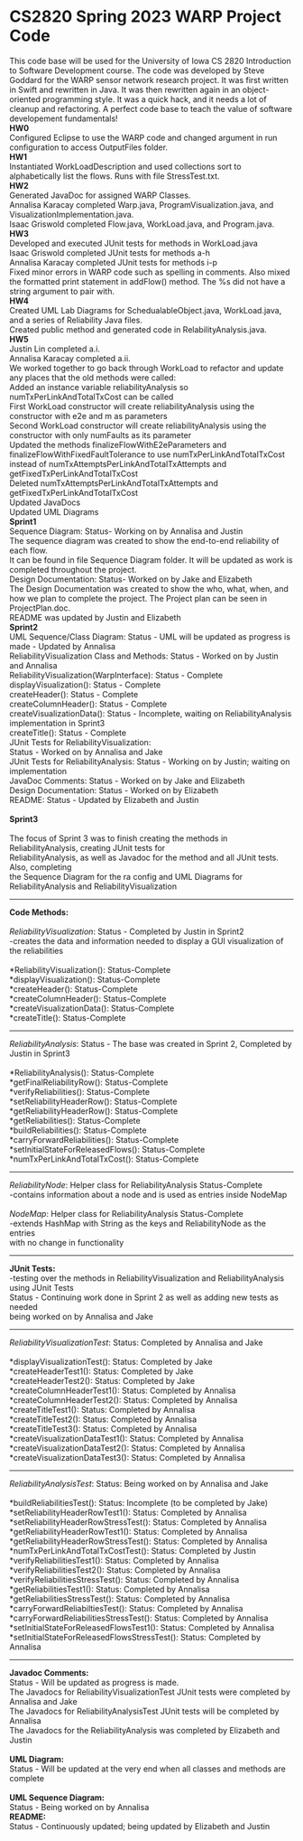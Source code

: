 # CS2820 Spring 2023 WARP Project Code
This code base will be used for the University of Iowa CS 2820 Introduction to Software
Development course. The code was developed by Steve Goddard for the WARP sensor network 
research project. It was first written in Swift and rewritten in Java. It was then 
rewritten again in an object-oriented programming style. It was a quick
hack, and it needs a lot of cleanup and refactoring. A perfect code base to teach
the value of software developement fundamentals!
<br>
**HW0**
<br>
Configured Eclipse to use the WARP code and changed argument in run configuration to access
 OutputFiles folder.
<br>
**HW1**
<br>
Instantiated WorkLoadDescription and used collections sort to alphabetically list the flows.
 Runs with file StressTest.txt. 
<br>
**HW2**
<br>
Generated JavaDoc for assigned WARP Classes. 
<br>
Annalisa Karacay completed Warp.java, ProgramVisualization.java, and VisualizationImplementation.java.
<br>
Isaac Griswold completed Flow.java, WorkLoad.java, and Program.java.
<br>
**HW3**
<br>
Developed and executed JUnit tests for methods in WorkLoad.java
<br>
Isaac Griswold completed JUnit tests for methods a-h
<br>
Annalisa Karacay completed JUnit tests for methods i-p
<br>
Fixed minor errors in WARP code such as spelling in comments. Also mixed the formatted print 
statement in addFlow() method. The %s did not have a string argument to pair with.
<br>
**HW4**
<br>
Created UML Lab Diagrams for SchedualableObject.java, WorkLoad.java, and a series of Reliability Java files. 
<br>
Created public method and generated code in RelabilityAnalysis.java.
<br>
**HW5**
<br>
Justin Lin completed a.i.
<br>
Annalisa Karacay completed a.ii.
<br>
We worked together to go back through WorkLoad to refactor and update any places that the old methods were called:
<br>
Added an instance variable reliabilityAnalysis so numTxPerLinkAndTotalTxCost can be called
<br>
First WorkLoad constructor will create reliabilityAnalysis using the constructor with e2e and m as parameters
<br>
Second WorkLoad constructor will create reliabilityAnalysis using the constructor with only numFaults as its parameter
<br>
Updated the methods finalizeFlowWithE2eParameters and finalizeFlowWithFixedFaultTolerance to use numTxPerLinkAndTotalTxCost
<br>
instead of numTxAttemptsPerLinkAndTotalTxAttempts and getFixedTxPerLinkAndTotalTxCost
<br>
Deleted numTxAttemptsPerLinkAndTotalTxAttempts and getFixedTxPerLinkAndTotalTxCost
<br>
Updated JavaDocs
<br>
Updated UML Diagrams
<br>
**Sprint1**
<br>
Sequence Diagram: Status- Working on by Annalisa and Justin
<br>
The sequence diagram was created to show the end-to-end reliability of each flow.
<br>
It can be found in file Sequence Diagram folder. It will be updated as work is completed throughout the project.
<br>
Design Documentation: Status- Worked on by Jake and Elizabeth
<br>
The Design Documentation was created to show the who, what, when, and how we plan to complete the project.
The Project plan can be seen in ProjectPlan.doc.
<br>
README was updated by Justin and Elizabeth 
<br>
**Sprint2**
<br>
UML Sequence/Class Diagram: Status - UML will be updated as progress is made - Updated by Annalisa
<br>
ReliabilityVisualization Class and Methods: Status - Worked on by Justin and Annalisa
<br>
ReliabilityVisualization(WarpInterface): Status - Complete
<br>
displayVisualization(): Status - Complete
<br>
createHeader(): Status - Complete
<br>
createColumnHeader(): Status - Complete
<br>
createVisualizationData(): Status - Incomplete, waiting on ReliabilityAnalysis implementation in Sprint3
<br>
createTitle(): Status - Complete
<br>
JUnit Tests for ReliabilityVisualization:
<br>
Status - Worked on by Annalisa and Jake
<br>
JUnit Tests for ReliabilityAnalysis: Status - Working on by Justin; waiting on implementation
<br>
JavaDoc Comments: Status - Worked on by Jake and Elizabeth
<br>
Design Documentation: Status - Worked on by Elizabeth
<br>
README: Status - Updated by Elizabeth and Justin
<br>
<br>
**Sprint3**
<br>
<br>
The focus of Sprint 3 was to finish creating the methods in ReliabilityAnalysis, creating JUnit tests for
<br>
ReliabilityAnalysis, as well as Javadoc for the method and all JUnit tests. Also, completing
<br>
the Sequence Diagram for the ra config and UML Diagrams for ReliabilityAnalysis and ReliabilityVisualization
<br>

___
__Code Methods:__
<br>
<br>
*ReliabilityVisualization*: Status - Completed by Justin in Sprint2
<br>
-creates the data and information needed to display a GUI visualization of the reliabilities
<br>
<br>
*ReliabilityVisualization(): Status-Complete
<br>
*displayVisualization(): Status-Complete
<br>
*createHeader(): Status-Complete
<br>
*createColumnHeader(): Status-Complete
<br>
*createVisualizationData(): Status-Complete
<br>
*createTitle(): Status-Complete
<br>
___
*ReliabilityAnalysis*: Status - The base was created in Sprint 2, Completed by Justin in Sprint3
<br>
<br>
*ReliabilityAnalysis(): Status-Complete
<br>
*getFinalReliabilityRow(): Status-Complete
<br>
*verifyReliabilities(): Status-Complete
<br>
*setReliabilityHeaderRow(): Status-Complete
<br>
*getReliabilityHeaderRow(): Status-Complete
<br>
*getReliabilities(): Status-Complete
<br>
*buildReliabilities(): Status-Complete
<br>
*carryForwardReliabilities(): Status-Complete
<br>
*setInitialStateForReleasedFlows(): Status-Complete
<br>
*numTxPerLinkAndTotalTxCost(): Status-Complete
<br>
___
*ReliabilityNode*: Helper class for ReliabilityAnalysis Status-Complete
<br>
-contains information about a node and is used as entries inside NodeMap
<br>
<br>
*NodeMap*: Helper class for ReliabilityAnalysis Status-Complete
<br>
-extends HashMap with String as the keys and ReliabilityNode as the entries
<br>
with no change in functionality
<br>
___
__JUnit Tests:__
<br>
-testing over the methods in ReliabilityVisualization and ReliabilityAnalysis using JUnit Tests
<br>
Status - Continuing work done in Sprint 2 as well as adding new tests as needed
<br> 
being worked on by Annalisa and Jake
<br>
___
*ReliabilityVisualizationTest*: Status: Completed by Annalisa and Jake
<br>
<br>
*displayVisualizationTest(): Status: Completed by Jake
<br>
*createHeaderTest1(): Status: Completed by Jake
<br>
*createHeaderTest2(): Status: Completed by Jake
<br>
*createColumnHeaderTest1(): Status: Completed by Annalisa
<br>
*createColumnHeaderTest2(): Status: Completed by Annalisa
<br>
*createTitleTest1(): Status: Completed by Annalisa
<br>
*createTitleTest2(): Status: Completed by Annalisa
<br>
*createTitleTest3(): Status: Completed by Annalisa
<br>
*createVisualizationDataTest1(): Status: Completed by Annalisa
<br>
*createVisualizationDataTest2(): Status: Completed by Annalisa
<br>
*createVisualizationDataTest3(): Status: Completed by Annalisa
<br>
_____
*ReliabilityAnalysisTest*: Status: Being worked on by Annalisa and Jake
<br>
<br>
*buildReliabilitiesTest(): Status: Incomplete (to be completed by Jake)
<br>
*setReliabilityHeaderRowTest1(): Status: Completed by Annalisa
<br>
*setReliabilityHeaderRowStressTest(): Status: Completed by Annalisa
<br>
*getReliabilityHeaderRowTest1(): Status: Completed by Annalisa
<br>
*getReliabilityHeaderRowStressTest(): Status: Completed by Annalisa
<br>
*numTxPerLinkAndTotalTxCostTest(): Status: Completed by Justin
<br>
*verifyReliabilitiesTest1(): Status: Completed by Annalisa
<br>
*verifyReliabilitiesTest2(): Status: Completed by Annalisa
<br>
*verifyReliabilitiesStressTest(): Status: Completed by Annalisa
<br>
*getReliabilitiesTest1(): Status: Completed by Annalisa
<br>
*getReliabilitiesStressTest(): Status: Completed by Annalisa
<br>
*carryForwardReliabiltiesTest(): Status: Completed by Annalisa
<br>
*carryForwardReliabilitiesStressTest(): Status: Completed by Annalisa
<br>
*setInitialStateForReleasedFlowsTest1(): Status: Completed by Annalisa
<br>
*setInitialStateForReleasedFlowsStressTest(): Status: Completed by Annalisa
<br>
___
__Javadoc Comments:__
<br>
Status - Will be updated as progress is made.
<br>
The Javadocs for ReliabilityVisualizationTest JUnit tests were completed by Annalisa and Jake
<br>
The Javadocs for ReliabilityAnalysisTest JUnit tests will be completed by Annalisa
<br>
The Javadocs for the ReliabilityAnalysis was completed by Elizabeth and Justin
<br>
<br>
__UML Diagram:__
<br>
Status - Will be updated at the very end when all classes and methods are complete
<br>
<br>
__UML Sequence Diagram:__
<br>
Status - Being worked on by Annalisa
<br>
__README:__
<br>
Status - Continuously updated; being updated by Elizabeth and Justin
<br>
